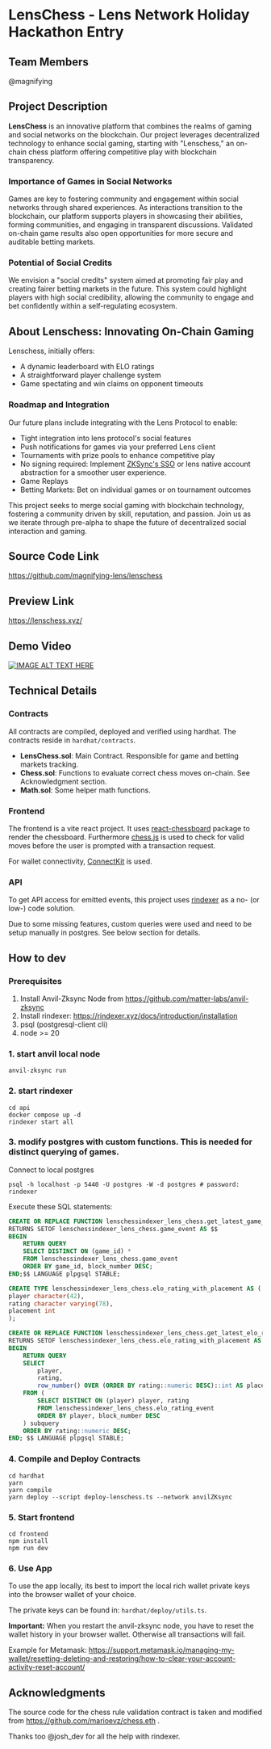 # LensChess - Lens Network Holiday Hackathon Entry

## Team Members

@magnifying

## Project Description

**LensChess** is an innovative platform that combines the realms of gaming and social networks on the blockchain. Our project leverages decentralized technology to enhance social gaming, starting with "Lenschess," an on-chain chess platform offering competitive play with blockchain transparency.

### Importance of Games in Social Networks

Games are key to fostering community and engagement within social networks through shared experiences. As interactions transition to the blockchain, our platform supports players in showcasing their abilities, forming communities, and engaging in transparent discussions. Validated on-chain game results also open opportunities for more secure and auditable betting markets.

### Potential of Social Credits

We envision a "social credits" system aimed at promoting fair play and creating fairer betting markets in the future. This system could highlight players with high social credibility, allowing the community to engage and bet confidently within a self-regulating ecosystem.

## About Lenschess: Innovating On-Chain Gaming

Lenschess, initially offers:

- A dynamic leaderboard with ELO ratings
- A straightforward player challenge system
- Game spectating and win claims on opponent timeouts

### Roadmap and Integration

Our future plans include integrating with the Lens Protocol to enable:

- Tight integration into lens protocol's social features
- Push notifications for games via your preferred Lens client
- Tournaments with prize pools to enhance competitive play
- No signing required: Implement [ZKSync's SSO](https://github.com/matter-labs/zksync-sso) or lens native account abstraction for a smoother user experience.
- Game Replays
- Betting Markets: Bet on individual games or on tournament outcomes

This project seeks to merge social gaming with blockchain technology, fostering a community driven by skill, reputation, and passion. Join us as we iterate through pre-alpha to shape the future of decentralized social interaction and gaming.

## Source Code Link

https://github.com/magnifying-lens/lenschess

## Preview Link

https://lenschess.xyz/

## Demo Video

[![IMAGE ALT TEXT HERE](https://img.youtube.com/vi/zXGETPVreWI/0.jpg)](https://www.youtube.com/watch?v=zXGETPVreWI)

## Technical Details

### Contracts

All contracts are compiled, deployed and verified using hardhat. The contracts reside in `hardhat/contracts`.

- **LensChess.sol**: Main Contract. Responsible for game and betting markets tracking.
- **Chess.sol**: Functions to evaluate correct chess moves on-chain. See Acknowledgment section.
- **Math.sol**: Some helper math functions.

### Frontend

The frontend is a vite react project. It uses [react-chessboard](https://www.npmjs.com/package/react-chessboard) package to render the chessboard.
Furthermore [chess.js](https://www.npmjs.com/package/chess.js) is used to check for valid moves before the user is prompted with a transaction request.

For wallet connectivity, [ConnectKit](https://docs.family.co/connectkit) is used.

### API

To get API access for emitted events, this project uses [rindexer](rindexer.xyz) as a no- (or low-) code solution.

Due to some missing features, custom queries were used and need to be setup manually in postgres. See below section for details.

## How to dev

### Prerequisites

1. Install Anvil-Zksync Node from https://github.com/matter-labs/anvil-zksync
2. Install rindexer: https://rindexer.xyz/docs/introduction/installation
3. psql (postgresql-client cli)
4. node >= 20

### 1. start anvil local node

```shell
anvil-zksync run
```

### 2. start rindexer

```shell
cd api
docker compose up -d
rindexer start all
```

### 3. modify postgres with custom functions. This is needed for distinct querying of games.

Connect to local postgres

```shell
psql -h localhost -p 5440 -U postgres -W -d postgres # password: rindexer
```

Execute these SQL statements:

```sql
CREATE OR REPLACE FUNCTION lenschessindexer_lens_chess.get_latest_game_events()
RETURNS SETOF lenschessindexer_lens_chess.game_event AS $$
BEGIN
    RETURN QUERY
    SELECT DISTINCT ON (game_id) *
    FROM lenschessindexer_lens_chess.game_event
    ORDER BY game_id, block_number DESC;
END;$$ LANGUAGE plpgsql STABLE;

CREATE TYPE lenschessindexer_lens_chess.elo_rating_with_placement AS (
player character(42),
rating character varying(78),
placement int
);

CREATE OR REPLACE FUNCTION lenschessindexer_lens_chess.get_latest_elo_ratings_with_placement()
RETURNS SETOF lenschessindexer_lens_chess.elo_rating_with_placement AS $$
BEGIN
    RETURN QUERY
    SELECT
        player,
        rating,
  		row_number() OVER (ORDER BY rating::numeric DESC)::int AS placement
    FROM (
        SELECT DISTINCT ON (player) player, rating
        FROM lenschessindexer_lens_chess.elo_rating_event
        ORDER BY player, block_number DESC
    ) subquery
    ORDER BY rating::numeric DESC;
END; $$ LANGUAGE plpgsql STABLE;
```

### 4. Compile and Deploy Contracts

```shell
cd hardhat
yarn
yarn compile
yarn deploy --script deploy-lenschess.ts --network anvilZKsync
```

### 5. Start frontend

```shell
cd frontend
npm install
npm run dev
```

### 6. Use App

To use the app locally, its best to import the local rich wallet private keys into the browser wallet of your choice.

The private keys can be found in: `hardhat/deploy/utils.ts`.

**Important:** When you restart the anvil-zksync node, you have to reset the wallet history in your browser wallet. Otherwise all transactions will fail.

Example for Metamask: https://support.metamask.io/managing-my-wallet/resetting-deleting-and-restoring/how-to-clear-your-account-activity-reset-account/

## Acknowledgments

The source code for the chess rule validation contract is taken and modified from https://github.com/marioevz/chess.eth .

Thanks too @josh_dev for all the help with rindexer.
